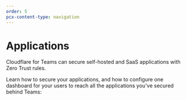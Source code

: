 ```yaml
---
order: 5
pcx-content-type: navigation
---
```


# Applications

Cloudflare for Teams can secure self-hosted and SaaS applications with Zero Trust rules.

Learn how to secure your applications, and how to configure one dashboard for your users to reach all the applications you've secured behind Teams:

<DirectoryListing path="/applications" />

